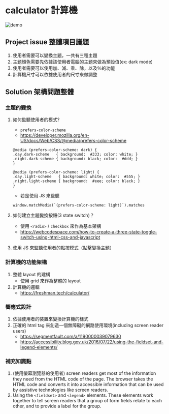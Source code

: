 # calculator 計算機

![demo](https://user-images.githubusercontent.com/100119316/230270669-091251e1-7e73-4832-89c6-9825d810761c.gif)

## Project issue 整體項目議題

1. 使用者需要可以變換主題，一共有三種主題
2. 主題顏色需要先依據該使用者電腦的主題來做為預設值(ex: dark mode)
3. 使用者需要可以使用加、減、乘、除，以及％的功能
4. 計算機尺寸可以依據使用者的尺寸來做調整

## Solution 架構問題整體

### 主題的變換

1.  如何監聽使用者的模式?

    - `prefers-color-scheme`
    - https://developer.mozilla.org/en-US/docs/Web/CSS/@media/prefers-color-scheme

    ```
    @media (prefers-color-scheme: dark) {
    .day.dark-scheme   { background:  #333; color: white; }
    .night.dark-scheme { background: black; color:  #ddd; }
    }

    @media (prefers-color-scheme: light) {
    .day.light-scheme   { background: white; color:  #555; }
    .night.light-scheme { background:  #eee; color: black; }
    }

    ```

    - 若是使用 JS 來監聽

    ```
    window.matchMedia(`(prefers-color-scheme: light)`).matches
    ```

2.  如何建立主題變換按鈕(3 state switch)？
    - 使用 `<radio>` / `checkbox` 來作為基本架構
    - https://webcodespace.com/how-to-create-a-three-state-toggle-switch-using-html-css-and-javascript
3.  使用 JS 來監聽使用者的點按模式（點擊變換主題）

### 計算機的功能架構

1.  整體 layout 的建構
    - 使用 grid 來作為整體的 layout
2.  計算機的邏輯
    - https://freshman.tech/calculator/

### 響應式設計

1.  依據使用者的裝置來變換計算機的樣式
2.  正確的 html tag 來創造一個無障礙的網路使用環境(including screen reader users)
    - https://segmentfault.com/a/1190000039079630
    - https://accessibility.blog.gov.uk/2016/07/22/using-the-fieldset-and-legend-elements/

### 補充知識點

1. (使用螢幕瀏覽器的使用者) screen readers get most of the information they need from the HTML code of the page. The browser takes the HTML code and converts it into accessible information that can be used by assistive technologies like screen readers.
2. Using the `<fieldset>` and `<legend>` elements. These elements work together to tell screen readers that a group of form fields relate to each other, and to provide a label for the group.
